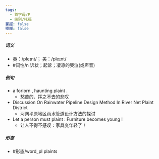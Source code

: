 ```yaml
---
tags:
  - 首字母/P
  - 级别/托福
掌握: false
模糊: false
---
```

##### 词义
- 英：/pleɪnt/； 美：/pleɪnt/
- #词性/n  诉状；起诉；凄凉的哭泣(或声音)
##### 例句
- a forlorn , haunting plaint .
	- 愁苦的、挥之不去的悲叹
- Discussion On Rainwater Pipeline Design Method In River Net Plaint District
	- 河网平原地区雨水管道设计方法的探讨
- Let a person must plaint : Furniture becomes young !
	- 让人不得不感叹：家具变年轻了！
##### 形态
- #形态/word_pl plaints

